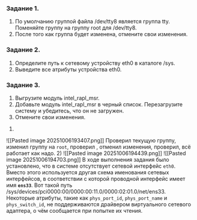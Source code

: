 ### Задание 1.
1. По умолчанию группой файла /dev/tty8 является группа tty. Поменяйте группу на группу root для /dev/tty8.
2. После того как группа будет изменена, отмените свои изменения.
### Задание 2.
1. Определите путь к сетевому устройству eth0 в каталоге /sys.
2. Выведите все атрибуты устройства eth0.
### Задание 3.
1. Выгрузите модуль intel_rapl_msr.
2. Добавьте модуль intel_rapl_msr в черный список. Перезагрузите систему и убедитесь, что он не загружен.
3. Отмените свои изменения.
1)
![[Pasted image 20251006193407.png]]
Проверил текущую группу, изменил группу на `root`, проверил , отменил изменения, проверил, всё работает как надо.
2)
![[Pasted image 20251006194439.png]]
![[Pasted image 20251006194703.png]]
В ходе выполнения задания было установлено, что в системе отсутствует сетевой интерфейс `eth0`. Вместо этого используется другая схема именования сетевых интерфейсов, в соответствии с которой проводной интерфейс имеет имя **`ens33`**.
Вот такой путь /sys/devices/pci0000:00/0000:00:11.0/0000:02:01.0/net/ens33.
Некоторые атрибуты, такие как `phys_port_id`, `phys_port_name` и `phys_switch_id`, не поддерживаются драйвером виртуального сетевого адаптера, о чём сообщается при попытке их чтения.
